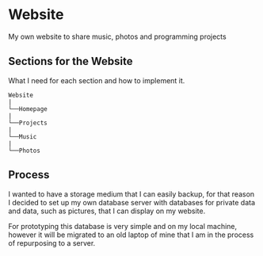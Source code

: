 # Website
My own website to share music, photos and programming projects

## Sections for the Website

What I need for each section and how to implement it.

```
Website
|
└──Homepage
|
└──Projects
|
└──Music
|
└──Photos
```

## Process

I wanted to have a storage medium that I can easily backup, for that reason I decided to set up my own database server with databases for private data and data, such as pictures, that I can display on my website.

For prototyping this database is very simple and on my local machine, however it will be migrated to an old laptop of mine that I am in the process of repurposing to a server.

